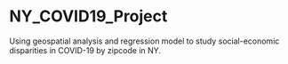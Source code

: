 # NY_COVID19_Project
Using geospatial analysis and regression model to study social-economic disparities in COVID-19 by zipcode in NY. 
